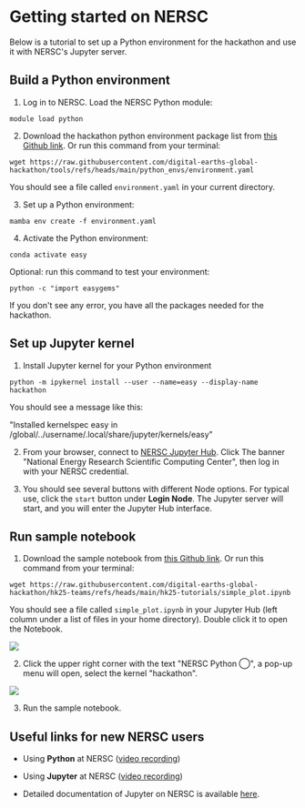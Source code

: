 # Getting started on NERSC

Below is a tutorial to set up a Python environment for the hackathon and use it with NERSC's Jupyter server.

## Build a Python environment

1. Log in to NERSC. Load the NERSC Python module:

`module load python`

2. Download the hackathon python environment package list from [this Github link](https://github.com/digital-earths-global-hackathon/tools/blob/main/python_envs/environment.yaml). Or run this command from your terminal:

`wget https://raw.githubusercontent.com/digital-earths-global-hackathon/tools/refs/heads/main/python_envs/environment.yaml`

You should see a file called `environment.yaml` in your current directory.

3. Set up a Python environment:

`mamba env create -f environment.yaml`

4. Activate the Python environment:

`conda activate easy`

Optional: run this command to test your environment:

`python -c "import easygems"`

If you don't see any error, you have all the packages needed for the hackathon.

## Set up Jupyter kernel

1. Install Jupyter kernel for your Python environment

`python -m ipykernel install --user --name=easy --display-name hackathon`

You should see a message like this: 

"Installed kernelspec easy in /global/../username/.local/share/jupyter/kernels/easy"

2. From your browser, connect to [NERSC Jupyter Hub](https://jupyter.nersc.gov/hub/home). Click The banner "National Energy Research Scientific Computing Center", then log in with your NERSC credential. 

3. You should see several buttons with different Node options. For typical use, click the `start` button under **Login Node**. The Jupyter server will start, and you will enter the Jupyter Hub interface.

## Run sample notebook

1. Download the sample notebook from [this Github link](https://github.com/digital-earths-global-hackathon/hk25-teams/blob/main/hk25-tutorials/simple_plot.ipynb). Or run this command from your terminal:

`wget https://raw.githubusercontent.com/digital-earths-global-hackathon/hk25-teams/refs/heads/main/hk25-tutorials/simple_plot.ipynb`

You should see a file called `simple_plot.ipynb` in your Jupyter Hub (left column under a list of files in your home directory). Double click it to open the Notebook.

![](https://raw.githubusercontent.com/digital-earths-global-hackathon/hk25-teams/main/hk25-USWest/images/getstart_img1.gif)

2. Click the upper right corner with the text "NERSC Python ◯", a pop-up menu will open, select the kernel "hackathon".

![](https://raw.githubusercontent.com/digital-earths-global-hackathon/hk25-teams/main/hk25-USWest/images/getstart_img2.gif)

3. Run the sample notebook.

## Useful links for new NERSC users

- Using **Python** at NERSC ([video recording](https://www.youtube.com/watch?v=WstVoxl6sXM))

- Using **Jupyter** at NERSC ([video recording](https://www.youtube.com/watch?v=U9O59DQ9zhc))

- Detailed documentation of Jupyter on NERSC is available [here](https://docs.nersc.gov/services/jupyter/).